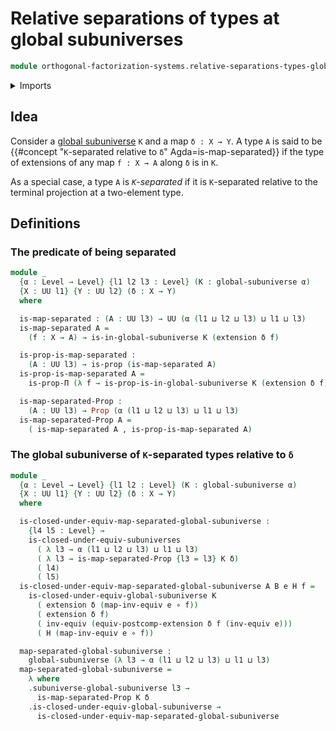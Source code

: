 # Relative separations of types at global subuniverses

```agda
module orthogonal-factorization-systems.relative-separations-types-global-subuniverses where
```

<details><summary>Imports</summary>

```agda
open import foundation.dependent-pair-types
open import foundation.equivalences
open import foundation.global-subuniverses
open import foundation.universe-levels

open import foundation-core.function-types
open import foundation-core.identity-types
open import foundation-core.propositions

open import orthogonal-factorization-systems.extensions-maps
open import orthogonal-factorization-systems.postcomposition-extensions-maps
```

</details>

## Idea

Consider a [global subuniverse](foundation.global-subuniverses.md) `K` and a map
`δ : X → Y`. A type `A` is said to be
{{#concept "`K`-separated relative to `δ`" Agda=is-map-separated}} if the type
of extensions of any map `f : X → A` along `δ` is in `K`.

As a special case, a type `A` is _`K`-separated_ if it is `K`-separated relative
to the terminal projection at a two-element type.

## Definitions

### The predicate of being separated

```agda
module _
  {α : Level → Level} {l1 l2 l3 : Level} (K : global-subuniverse α)
  {X : UU l1} {Y : UU l2} (δ : X → Y)
  where

  is-map-separated : (A : UU l3) → UU (α (l1 ⊔ l2 ⊔ l3) ⊔ l1 ⊔ l3)
  is-map-separated A =
    (f : X → A) → is-in-global-subuniverse K (extension δ f)

  is-prop-is-map-separated :
    (A : UU l3) → is-prop (is-map-separated A)
  is-prop-is-map-separated A =
    is-prop-Π (λ f → is-prop-is-in-global-subuniverse K (extension δ f))

  is-map-separated-Prop :
    (A : UU l3) → Prop (α (l1 ⊔ l2 ⊔ l3) ⊔ l1 ⊔ l3)
  is-map-separated-Prop A =
    ( is-map-separated A , is-prop-is-map-separated A)
```

### The global subuniverse of `K`-separated types relative to `δ`

```agda
module _
  {α : Level → Level} {l1 l2 : Level} (K : global-subuniverse α)
  {X : UU l1} {Y : UU l2} (δ : X → Y)
  where

  is-closed-under-equiv-map-separated-global-subuniverse :
    {l4 l5 : Level} →
    is-closed-under-equiv-subuniverses
      ( λ l3 → α (l1 ⊔ l2 ⊔ l3) ⊔ l1 ⊔ l3)
      ( λ l3 → is-map-separated-Prop {l3 = l3} K δ)
      ( l4)
      ( l5)
  is-closed-under-equiv-map-separated-global-subuniverse A B e H f =
    is-closed-under-equiv-global-subuniverse K
      ( extension δ (map-inv-equiv e ∘ f))
      ( extension δ f)
      ( inv-equiv (equiv-postcomp-extension δ f (inv-equiv e)))
      ( H (map-inv-equiv e ∘ f))

  map-separated-global-subuniverse :
    global-subuniverse (λ l3 → α (l1 ⊔ l2 ⊔ l3) ⊔ l1 ⊔ l3)
  map-separated-global-subuniverse =
    λ where
    .subuniverse-global-subuniverse l3 →
      is-map-separated-Prop K δ
    .is-closed-under-equiv-global-subuniverse →
      is-closed-under-equiv-map-separated-global-subuniverse
```
